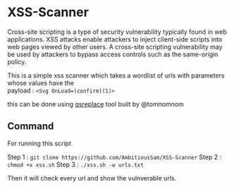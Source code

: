 # XSS-Scanner

Cross-site scripting is a type of security vulnerability typically found in web applications. XSS attacks enable attackers to inject client-side scripts into web pages viewed by other users. A cross-site scripting vulnerability may be used by attackers to bypass access controls such as the same-origin policy.

This is a simple xss scanner which takes a wordlist of urls with parameters whose values have the <br>
payload :  ```<Svg OnLoad=(confirm)(1)>``` 

this can be done using [qsreplace](https://github.com/tomnomnom/qsreplace) tool built by @tomnomnom

## Command
 For running this script
 
Step 1 : ``` git clone https://github.com/AmbitiousSam/XSS-Scanner ```
Step 2 : ``` chmod +x xss.sh``` 
Step 3 : ``` ./xss.sh -w urls.txt ```

Then it will check every url and show the vulnverable urls.

